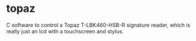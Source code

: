 # topaz
C software to control a Topaz T-LBK460-HSB-R signature reader, which is really just an lcd with a touchscreen and stylus.
